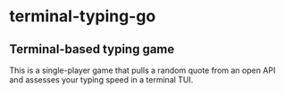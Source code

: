 # terminal-typing-go

## Terminal-based typing game

This is a single-player game that pulls a random quote from an open API and assesses your typing speed in a terminal TUI. 


